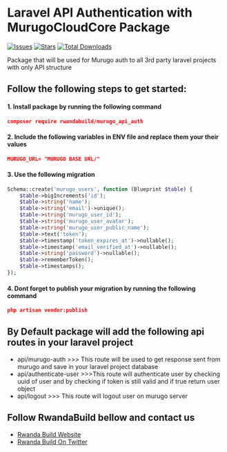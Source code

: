 # Laravel API Authentication with MurugoCloudCore Package

[![Issues](https://img.shields.io/github/issues/RWBuild/package_MurugoAuth_API-Laravel.svg?style=flat-square)](https://github.com/RWBuild/package_MurugoAuth_API-Laravel/issues)
[![Stars](https://img.shields.io/github/stars/RWBuild/package_MurugoAuth_API-Laravel.svg?style=flat-square)](https://github.com/RWBuild/package_MurugoAuth_API-Laravel/stargazers)
[![Total Downloads](https://img.shields.io/packagist/dt/rwandabuild/murugo_api_auth.svg?style=flat-square)](https://packagist.org/packages/rwandabuild/murugo_api_auth)

Package that will be used for Murugo auth to all 3rd party laravel projects with only API structure

## Follow the following steps to get started:

#### 1. Install package by running the following command

```json
composer require rwandabuild/murugo_api_auth
```

#### 2. Include the following variables in ENV file and replace them your their values
```json
MURUGO_URL= "MURUGO BASE URL/"
```

#### 3. Use the following migration
```php
Schema::create('murugo_users', function (Blueprint $table) {
    $table->bigIncrements('id');
    $table->string('name');
    $table->string('email')->unique();
    $table->string('murugo_user_id');
    $table->string('murugo_user_avatar');
    $table->string('murugo_user_public_name');
    $table->text('token');
    $table->timestamp('token_expires_at')->nullable();
    $table->timestamp('email_verified_at')->nullable();
    $table->string('password')->nullable();
    $table->rememberToken();
    $table->timestamps();
});
```
#### 4. Dont forget to publish your migration by running the following command
```json
php artisan vendor:publish
```

## By Default package will add the following api routes in your laravel project

- api/murugo-auth >>> This route will be used to get response sent from murugo and save in your laravel project database
- api/authenticate-user >>>This route will authenticate user by checking uuid of user and by checking if token is still valid and if true return user object
- api/logout >>> This route will logout user on murugo server
## Follow RwandaBuild bellow and contact us

- [Rwanda Build Website](https://rwandabuildprogram.com/)
- [Rwanda Build On Twitter](https://twitter.com/RwandaBuild)